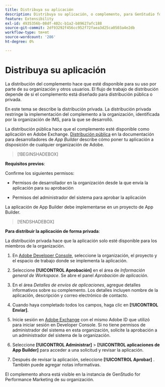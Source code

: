 ```yaml
---
title: Distribuya su aplicación
description: Distribuya su aplicación, o complemento, para GenStudio for Performance Marketing.
feature: Extensibility
exl-id: 4935356b-08df-402c-b1a2-b89627afc188
source-git-commit: 2df93292f456cc952f72faea3d25ca0503a4e2db
workflow-type: tm+mt
source-wordcount: '286'
ht-degree: 0%

---
```


# Distribuya su aplicación

La distribución del complemento hace que esté disponible para su uso por parte de su organización y otros usuarios. El flujo de trabajo de distribución depende de si el complemento está diseñado para distribución pública o privada.

En este tema se describe la distribución privada. La distribución privada restringe la implementación del complemento a la organización, identificada por la organización de IMS, para la que se desarrolló.

La distribución pública hace que el complemento esté disponible como aplicación en Adobe Exchange. [Distribución pública](https://developer.adobe.com/app-builder/docs/guides/distribution/public/) en la documentación para desarrolladores de _App Builder_ describe cómo poner tu aplicación a disposición de cualquier organización de Adobe.

>[!BEGINSHADEBOX]

**Requisitos previos**:

Confirme los siguientes permisos:

* Permisos de desarrollador en la organización desde la que envía la aplicación para su aprobación

* Permisos del administrador del sistema para aprobar la aplicación

La aplicación de App Builder debe implementarse en un proyecto de App Builder.

>[!ENDSHADEBOX]

**Para distribuir la aplicación de forma privada**:

La distribución privada hace que la aplicación solo esté disponible para los miembros de la organización.

1. En [Adobe Developer Console](https://developer.adobe.com/console/), seleccione la organización, el proyecto y el espacio de trabajo donde se implementa la aplicación.

1. Seleccione **[!UICONTROL Aprobación]** en el área de _Información general de Workspace_. Se abre el panel _Aprobación de aplicación_.

1. En el área _Detalles de envíos de aplicaciones_, agregue detalles informativos sobre su complemento. Los detalles incluyen nombre de la aplicación, descripción y correo electrónico de contacto.

1. Cuando haya completado todos los campos, haga clic en **[!UICONTROL Enviar]**.

1. Inicie sesión en [Adobe Exchange](https://exchange.adobe.com/) con el mismo Adobe ID que utilizó para iniciar sesión en Developer Console. Si no tiene permisos de administrador del sistema en esta organización, solicite la aprobación a un administrador del sistema de la organización.

1. Seleccione **[!UICONTROL Administrar]** > **[!UICONTROL aplicaciones de App Builder]** para acceder a una solicitud y revisar la aplicación.

1. Después de revisar la aplicación, seleccione **[!UICONTROL Aprobar]** . También puede agregar notas informativas.

El complemento ahora está visible en la instancia de GenStudio for Performance Marketing de su organización.
